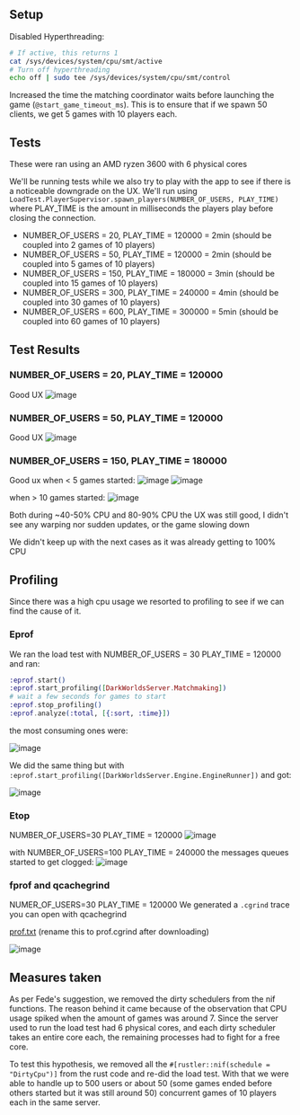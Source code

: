 ## Setup

Disabled Hyperthreading:

```bash
# If active, this returns 1
cat /sys/devices/system/cpu/smt/active
# Turn off hyperthreading
echo off | sudo tee /sys/devices/system/cpu/smt/control
```

Increased the time the matching coordinator waits before launching the game
(`@start_game_timeout_ms`). This is to ensure that if we spawn 50 clients, we
get 5 games with 10 players each.

## Tests

These were ran using an AMD ryzen 3600 with 6 physical cores

We'll be running tests while we also try to play with the app to see if there
is a noticeable downgrade on the UX. We'll run using
`LoadTest.PlayerSupervisor.spawn_players(NUMBER_OF_USERS, PLAY_TIME)` where
PLAY_TIME is the amount in milliseconds the players play before closing the
connection.

- NUMBER_OF_USERS = 20, PLAY_TIME = 120000 = 2min (should be coupled into 2 games of 10 players)
- NUMBER_OF_USERS = 50, PLAY_TIME = 120000 = 2min (should be coupled into 5 games of 10 players)
- NUMBER_OF_USERS = 150, PLAY_TIME = 180000 = 3min (should be coupled into 15 games of 10 players)
- NUMBER_OF_USERS = 300, PLAY_TIME = 240000 = 4min (should be coupled into 30 games of 10 players)
- NUMBER_OF_USERS = 600, PLAY_TIME = 300000 = 5min (should be coupled into 60 games of 10 players)

## Test Results

### NUMBER_OF_USERS = 20, PLAY_TIME = 120000
Good UX
![image](https://github.com/lambdaclass/curse_of_myrra/assets/25107475/83632057-a13a-4223-bdd8-fc6f03222cf8)

### NUMBER_OF_USERS = 50, PLAY_TIME = 120000
Good UX
![image](https://github.com/lambdaclass/curse_of_myrra/assets/25107475/0ab5b016-d06a-489c-8987-166e92687569)

### NUMBER_OF_USERS = 150, PLAY_TIME = 180000
Good ux
when < 5 games started:
![image](https://github.com/lambdaclass/curse_of_myrra/assets/25107475/0372f65e-8ca7-4c0a-9668-991301cef72e)
![image](https://github.com/lambdaclass/curse_of_myrra/assets/25107475/1449e68e-213b-4b34-8ad9-e95faa52822b)

when > 10 games started:
![image](https://github.com/lambdaclass/curse_of_myrra/assets/25107475/cee48e35-f369-4d9a-bcc4-ca1bd01503c1)

Both during ~40-50% CPU and 80-90% CPU the UX was still good, I didn't see any warping nor sudden updates, or the game slowing down

We didn't keep up with the next cases as it was already getting to 100% CPU

## Profiling

Since there was a high cpu usage we resorted to profiling to see if we can find the cause of it.

### Eprof

We ran the load test with NUMBER_OF_USERS = 30 PLAY_TIME = 120000 and ran:

```elixir
:eprof.start()
:eprof.start_profiling([DarkWorldsServer.Matchmaking])
# wait a few seconds for games to start
:eprof.stop_profiling()
:eprof.analyze(:total, [{:sort, :time}])
```

the most consuming ones were:

![image](https://github.com/lambdaclass/curse_of_myrra/assets/25107475/7d0b1006-be7f-4637-b011-b6f053f4b5eb)

We did the same thing but with `:eprof.start_profiling([DarkWorldsServer.Engine.EngineRunner])` and got:

![image](https://github.com/lambdaclass/curse_of_myrra/assets/25107475/38d44c4e-fdf0-4118-a4cd-818be5c319bc)

### Etop

NUMBER_OF_USERS=30 PLAY_TIME = 120000
![image](https://github.com/lambdaclass/curse_of_myrra/assets/25107475/587d629e-6abd-41fd-a9ce-ade9bcf6606b)

with NUMBER_OF_USERS=100 PLAY_TIME = 240000 the messages queues started to get clogged:
![image](https://github.com/lambdaclass/curse_of_myrra/assets/25107475/96af942a-21cd-4e5d-88b9-13f484543229)

### fprof and qcachegrind

NUMER_OF_USERS=30 PLAY_TIME = 120000
We generated a `.cgrind` trace you can open with qcachegrind

[prof.txt](https://github.com/lambdaclass/curse_of_myrra/files/13380232/prof.txt) (rename this to prof.cgrind after downloading)


![image](https://github.com/lambdaclass/curse_of_myrra/assets/25107475/89b305b2-e2c0-49d5-a1c9-dc99e2d2aca2)

## Measures taken

As per Fede's suggestion, we removed the dirty schedulers from the nif
functions. The reason behind it came because of the observation that CPU usage
spiked when the amount of games was around 7. Since the server used to run the
load test had 6 physical cores, and each dirty scheduler takes an entire core
each, the remaining processes had to fight for a free core. 

To test this hypothesis, we removed all the `#[rustler::nif(schedule = "DirtyCpu")]` 
from the rust code and re-did the load test. With that we were able to handle up 
to 500 users or about 50 (some games ended before others started but it was still 
around 50) concurrent games of 10 players each in the same server.
